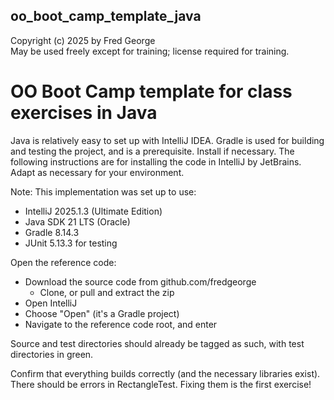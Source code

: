 ## oo_boot_camp_template_java

Copyright (c) 2025 by Fred George  
May be used freely except for training; license required for training.

# OO Boot Camp template for class exercises in Java

Java is relatively easy to set up with IntelliJ IDEA. 
Gradle is used for building and testing the project, and is a 
prerequisite. Install if necessary.
The following instructions are for installing the code 
in IntelliJ by JetBrains. 
Adapt as necessary for your environment.

Note: This implementation was set up to use:

- IntelliJ 2025.1.3 (Ultimate Edition)
- Java SDK 21 LTS (Oracle)
- Gradle 8.14.3
- JUnit 5.13.3 for testing

Open the reference code:

- Download the source code from github.com/fredgeorge
    - Clone, or pull and extract the zip
- Open IntelliJ
- Choose "Open" (it's a Gradle project)
- Navigate to the reference code root, and enter

Source and test directories should already be tagged as such,
with test directories in green.

Confirm that everything builds correctly (and the necessary libraries exist).
There should be errors in RectangleTest. 
Fixing them is the first exercise!
